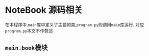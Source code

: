 # NoteBook 源码相关
在本程序中,`main`库中定义了主要的类,`program.py`则调用`main`库运行. 对应`program.py`本文不作赘述

## `main.book`模块
